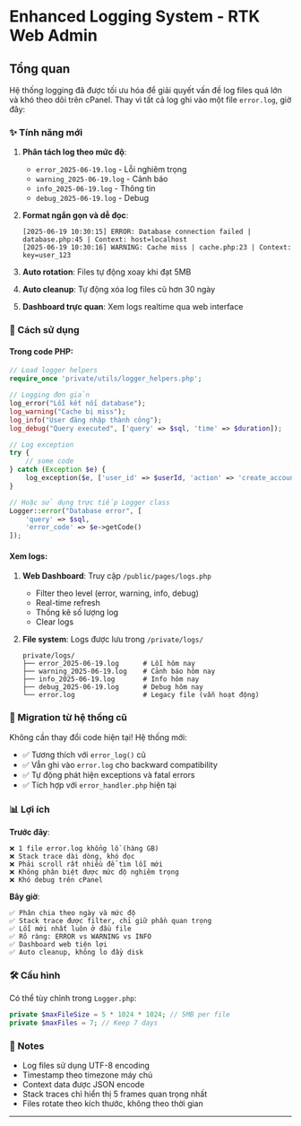 # Enhanced Logging System - RTK Web Admin

## Tổng quan

Hệ thống logging đã được tối ưu hóa để giải quyết vấn đề log files quá lớn và khó theo dõi trên cPanel. Thay vì tất cả log ghi vào một file `error.log`, giờ đây:

### ✨ Tính năng mới

1. **Phân tách log theo mức độ**:
   - `error_2025-06-19.log` - Lỗi nghiêm trọng
   - `warning_2025-06-19.log` - Cảnh báo
   - `info_2025-06-19.log` - Thông tin 
   - `debug_2025-06-19.log` - Debug

2. **Format ngắn gọn và dễ đọc**:
   ```
   [2025-06-19 10:30:15] ERROR: Database connection failed | database.php:45 | Context: host=localhost
   [2025-06-19 10:30:16] WARNING: Cache miss | cache.php:23 | Context: key=user_123
   ```

3. **Auto rotation**: Files tự động xoay khi đạt 5MB
4. **Auto cleanup**: Tự động xóa log files cũ hơn 30 ngày
5. **Dashboard trực quan**: Xem logs realtime qua web interface

### 🚀 Cách sử dụng

#### Trong code PHP:

```php
// Load logger helpers
require_once 'private/utils/logger_helpers.php';

// Logging đơn giản
log_error("Lỗi kết nối database");
log_warning("Cache bị miss");
log_info("User đăng nhập thành công");
log_debug("Query executed", ['query' => $sql, 'time' => $duration]);

// Log exception
try {
    // some code
} catch (Exception $e) {
    log_exception($e, ['user_id' => $userId, 'action' => 'create_account']);
}

// Hoặc sử dụng trực tiếp Logger class
Logger::error("Database error", [
    'query' => $sql,
    'error_code' => $e->getCode()
]);
```

#### Xem logs:

1. **Web Dashboard**: Truy cập `/public/pages/logs.php`
   - Filter theo level (error, warning, info, debug)
   - Real-time refresh
   - Thống kê số lượng log
   - Clear logs

2. **File system**: Logs được lưu trong `/private/logs/`
   ```
   private/logs/
   ├── error_2025-06-19.log      # Lỗi hôm nay
   ├── warning_2025-06-19.log    # Cảnh báo hôm nay
   ├── info_2025-06-19.log       # Info hôm nay
   ├── debug_2025-06-19.log      # Debug hôm nay
   └── error.log                 # Legacy file (vẫn hoạt động)
   ```

### 🔧 Migration từ hệ thống cũ

Không cần thay đổi code hiện tại! Hệ thống mới:

- ✅ Tương thích với `error_log()` cũ
- ✅ Vẫn ghi vào `error.log` cho backward compatibility
- ✅ Tự động phát hiện exceptions và fatal errors
- ✅ Tích hợp với `error_handler.php` hiện tại

### 📊 Lợi ích

**Trước đây**:
```
❌ 1 file error.log khổng lồ (hàng GB)
❌ Stack trace dài dòng, khó đọc  
❌ Phải scroll rất nhiều để tìm lỗi mới
❌ Không phân biệt được mức độ nghiêm trọng
❌ Khó debug trên cPanel
```

**Bây giờ**:
```
✅ Phân chia theo ngày và mức độ
✅ Stack trace được filter, chỉ giữ phần quan trọng
✅ Lỗi mới nhất luôn ở đầu file
✅ Rõ ràng: ERROR vs WARNING vs INFO
✅ Dashboard web tiện lợi
✅ Auto cleanup, không lo đầy disk
```

### 🛠️ Cấu hình

Có thể tùy chỉnh trong `Logger.php`:

```php
private $maxFileSize = 5 * 1024 * 1024; // 5MB per file
private $maxFiles = 7; // Keep 7 days
```

### 📝 Notes

- Log files sử dụng UTF-8 encoding
- Timestamp theo timezone máy chủ  
- Context data được JSON encode
- Stack traces chỉ hiển thị 5 frames quan trọng nhất
- Files rotate theo kích thước, không theo thời gian

---


